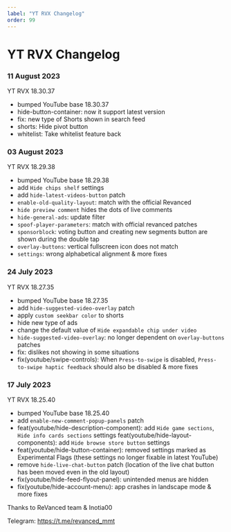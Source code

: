 ```yaml
---
label: "YT RVX Changelog"
order: 99
---
```


# YT RVX Changelog

### 11 August 2023
YT RVX 18.30.37
- bumped YouTube base 18.30.37
- hide-button-container: now it support latest version
- fix: new type of Shorts shown in search feed
- shorts: Hide pivot button
- whitelist: Take whitelist feature back

### 03 August 2023
YT RVX 18.29.38
- bumped YouTube base 18.29.38
- add `Hide chips shelf` settings
- add `hide-latest-videos-button` patch
- `enable-old-quality-layout`: match with the official Revanced
- `hide preview comment` hides the dots of live comments
- `hide-general-ads`: update filter
- `spoof-player-parameters`: match with official revanced patches
- `sponsorblock`: voting button and creating new segments button are shown during the double tap
- `overlay-buttons`: vertical fullscreen icon does not match
- `settings`: wrong alphabetical alignment
  & more fixes

### 24 July 2023
YT RVX 18.27.35
- bumped YouTube base 18.27.35
- add `hide-suggested-video-overlay` patch
- apply `custom seekbar color` to shorts
- hide new type of ads
- change the default value of `Hide expandable chip under video`
- `hide-suggested-video-overlay`: no longer dependent on `overlay-buttons` patches
- fix: dislikes not showing in some situations
- fix(youtube/swipe-controls): When `Press-to-swipe` is disabled, `Press-to-swipe haptic feedback` should also be disabled
  & more fixes

### 17 July 2023
YT RVX 18.25.40
- bumped YouTube base 18.25.40
- add `enable-new-comment-popup-panels` patch
- feat(youtube/hide-description-component): add `Hide game sections`, `Hide info cards sections` settings
feat(youtube/hide-layout-components): add `Hide browse store button` settings
- feat(youtube/hide-button-container): removed settings marked as Experimental Flags (these settings no longer fixable in latest YouTube)
- remove `hide-live-chat-button` patch (location of the live chat button has been moved even in the old layout)
- fix(youtube/hide-feed-flyout-panel): unintended menus are hidden
- fix(youtube/hide-account-menu): app crashes in landscape mode
& more fixes

Thanks to ReVanced team & Inotia00

Telegram: https://t.me/revanced_mmt
